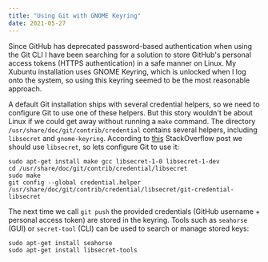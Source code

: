 ```yaml
---
title: "Using Git with GNOME Keyring"
date: 2021-05-27
---
```


Since GitHub has deprecated password-based authentication when using the Git CLI
I have been searching for a solution to store GitHub's personal access tokens
(HTTPS authentication) in a safe manner on Linux. My Xubuntu installation uses
GNOME Keyring, which is unlocked when I log onto the system, so using this
keyring seemed to be the most reasonable approach.

A default Git installation ships with several credential helpers, so we need to
configure Git to use one of these helpers. But this story wouldn't be about
Linux if we could get away without running a `make` command. The directory
`/usr/share/doc/git/contrib/credential` contains several helpers, including
`libsecret` and `gnome-keyring`. According to [this][stackoverflow]
StackOverflow post we should use `libsecret`, so lets configure Git to use it:

``` shell
sudo apt-get install make gcc libsecret-1-0 libsecret-1-dev
cd /usr/share/doc/git/contrib/credential/libsecret
sudo make
git config --global credential.helper /usr/share/doc/git/contrib/credential/libsecret/git-credential-libsecret
```

The next time we call `git push` the provided credentials (GitHub username +
personal access token) are stored in the keyring. Tools such as `seahorse` (GUI)
or `secret-tool` (CLI) can be used to search or manage stored keys:

``` shell
sudo apt-get install seahorse
sudo apt-get install libsecret-tools
```

[stackoverflow]: https://stackoverflow.com/questions/36585496/error-when-using-git-credential-helper-with-gnome-keyring-as-sudo
